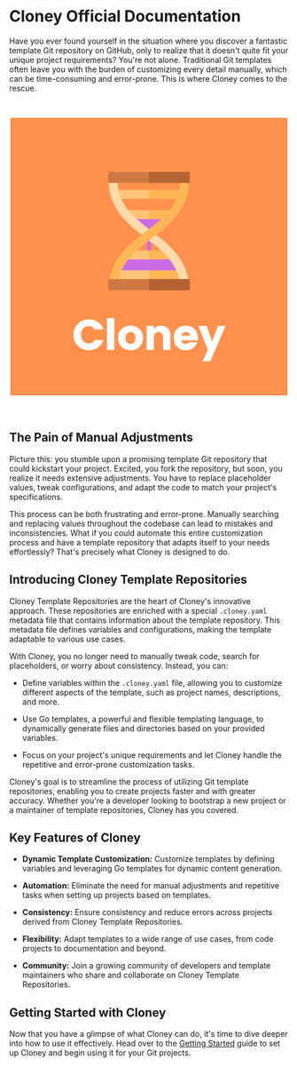 # Cloney Official Documentation

Have you ever found yourself in the situation where you discover a fantastic template Git repository on GitHub, only to realize that it doesn't quite fit your unique project requirements? You're not alone. Traditional Git templates often leave you with the burden of customizing every detail manually, which can be time-consuming and error-prone. This is where Cloney comes to the rescue.

<br>
<p align="center">
  <img src="images/cloney-logo.png">
</p>
<br>

## The Pain of Manual Adjustments

Picture this: you stumble upon a promising template Git repository that could kickstart your project. Excited, you fork the repository, but soon, you realize it needs extensive adjustments. You have to replace placeholder values, tweak configurations, and adapt the code to match your project's specifications.

This process can be both frustrating and error-prone. Manually searching and replacing values throughout the codebase can lead to mistakes and inconsistencies. What if you could automate this entire customization process and have a template repository that adapts itself to your needs effortlessly? That's precisely what Cloney is designed to do.

## Introducing Cloney Template Repositories

Cloney Template Repositories are the heart of Cloney's innovative approach. These repositories are enriched with a special `.cloney.yaml` metadata file that contains information about the template repository. This metadata file defines variables and configurations, making the template adaptable to various use cases.

With Cloney, you no longer need to manually tweak code, search for placeholders, or worry about consistency. Instead, you can:

- Define variables within the `.cloney.yaml` file, allowing you to customize different aspects of the template, such as project names, descriptions, and more.

- Use Go templates, a powerful and flexible templating language, to dynamically generate files and directories based on your provided variables.

- Focus on your project's unique requirements and let Cloney handle the repetitive and error-prone customization tasks.

Cloney's goal is to streamline the process of utilizing Git template repositories, enabling you to create projects faster and with greater accuracy. Whether you're a developer looking to bootstrap a new project or a maintainer of template repositories, Cloney has you covered.

## Key Features of Cloney

- **Dynamic Template Customization:** Customize templates by defining variables and leveraging Go templates for dynamic content generation.

- **Automation:** Eliminate the need for manual adjustments and repetitive tasks when setting up projects based on templates.

- **Consistency:** Ensure consistency and reduce errors across projects derived from Cloney Template Repositories.

- **Flexibility:** Adapt templates to a wide range of use cases, from code projects to documentation and beyond.

- **Community:** Join a growing community of developers and template maintainers who share and collaborate on Cloney Template Repositories.

## Getting Started with Cloney

Now that you have a glimpse of what Cloney can do, it's time to dive deeper into how to use it effectively. Head over to the [Getting Started](getting-started.md) guide to set up Cloney and begin using it for your Git projects.
